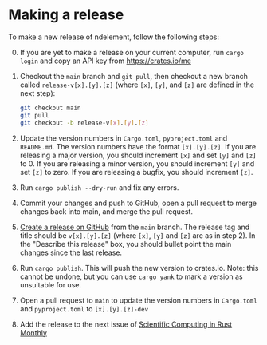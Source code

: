 # Making a release

To make a new release of ndelement, follow the following steps:

0) If you are yet to make a release on your current computer, run `cargo login` and copy an API
   key from https://crates.io/me

1) Checkout the `main` branch and `git pull`, then checkout a new branch called `release-v[x].[y].[z]`
   (where `[x]`, `[y]`, and `[z]` are defined in the next step):
   ```bash
   git checkout main
   git pull
   git checkout -b release-v[x].[y].[z]
   ```

2) Update the version numbers in `Cargo.toml`, `pyproject.toml` and `README.md`.
   The version numbers have the format `[x].[y].[z]`. If you are releasing a major
   version, you should increment `[x]` and set `[y]` and `[z]` to 0.
   If you are releasing a minor version, you should increment `[y]` and set `[z]`
   to zero. If you are releasing a bugfix, you should increment `[z]`.

3) Run `cargo publish --dry-run` and fix any errors.

4) Commit your changes and push to GitHub, open a pull request to merge changes back into main, and merge the
   pull request.

5) [Create a release on GitHub](https://github.com/bempp/ndelement/releases/new) from the `main` branch.
   The release tag and title should be `v[x].[y].[z]` (where `[x]`, `[y]` and `[z]` are as in step 2).
   In the "Describe this release" box, you should bullet point the main changes since the last
   release.

6) Run `cargo publish`. This will push the new version to crates.io.
   Note: this cannot be undone, but you can use `cargo yank` to mark a version as unsuitable for use.

7) Open a pull request to `main` to update the version numbers in `Cargo.toml` and `pyproject.toml`
   to `[x].[y].[z]-dev`

8) Add the release to the next issue of [Scientific Computing in Rust Monthly](https://github.com/rust-scicomp/scientific-computing-in-rust-monthly)
